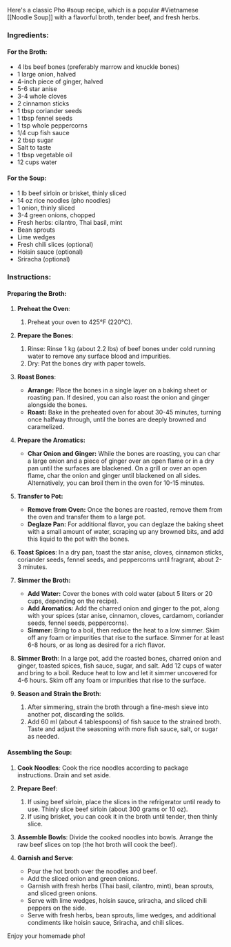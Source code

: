 Here's a classic Pho #soup recipe, which is a popular #Vietnamese [[Noodle Soup]] with a flavorful broth, tender beef, and fresh herbs.
### Ingredients:
#### For the Broth:
- 4 lbs beef bones (preferably marrow and knuckle bones)
- 1 large onion, halved
- 4-inch piece of ginger, halved
- 5-6 star anise
- 3-4 whole cloves
- 2 cinnamon sticks
- 1 tbsp coriander seeds
- 1 tbsp fennel seeds
- 1 tsp whole peppercorns
- 1/4 cup fish sauce
- 2 tbsp sugar
- Salt to taste
- 1 tbsp vegetable oil
- 12 cups water

#### For the Soup:
- 1 lb beef sirloin or brisket, thinly sliced
- 14 oz rice noodles (pho noodles)
- 1 onion, thinly sliced
- 3-4 green onions, chopped
- Fresh herbs: cilantro, Thai basil, mint
- Bean sprouts
- Lime wedges
- Fresh chili slices (optional)
- Hoisin sauce (optional)
- Sriracha (optional)

### Instructions:

#### Preparing the Broth:
1. **Preheat the Oven**:
	1. Preheat your oven to 425°F (220°C).

2. **Prepare the Bones**:
	1. Rinse: Rinse 1 kg (about 2.2 lbs) of beef bones under cold running water to remove any surface blood and impurities.
	1. Dry: Pat the bones dry with paper towels.

3. **Roast Bones**:
	- **Arrange:** Place the bones in a single layer on a baking sheet or roasting pan. If desired, you can also roast the onion and ginger alongside the bones.
	- **Roast:** Bake in the preheated oven for about 30-45 minutes, turning once halfway through, until the bones are deeply browned and caramelized.
 4. **Prepare the Aromatics:**
	- **Char Onion and Ginger:** While the bones are roasting, you can char a large onion and a piece of ginger over an open flame or in a dry pan until the surfaces are blackened. On a grill or over an open flame, char the onion and ginger until blackened on all sides. Alternatively, you can broil them in the oven for 10-15 minutes.
 5. **Transfer to Pot:**
	- **Remove from Oven:** Once the bones are roasted, remove them from the oven and transfer them to a large pot.
	- **Deglaze Pan:** For additional flavor, you can deglaze the baking sheet with a small amount of water, scraping up any browned bits, and add this liquid to the pot with the bones.
 1. **Toast Spices**: In a dry pan, toast the star anise, cloves, cinnamon sticks, coriander seeds, fennel seeds, and peppercorns until fragrant, about 2-3 minutes.
 1. **Simmer the Broth:**
	- **Add Water:** Cover the bones with cold water (about 5 liters or 20 cups, depending on the recipe).
	- **Add Aromatics:** Add the charred onion and ginger to the pot, along with your spices (star anise, cinnamon, cloves, cardamom, coriander seeds, fennel seeds, peppercorns).
	- **Simmer:** Bring to a boil, then reduce the heat to a low simmer. Skim off any foam or impurities that rise to the surface. Simmer for at least 6-8 hours, or as long as desired for a rich flavor.
2. **Simmer Broth**: In a large pot, add the roasted bones, charred onion and ginger, toasted spices, fish sauce, sugar, and salt. Add 12 cups of water and bring to a boil. Reduce heat to low and let it simmer uncovered for 4-6 hours. Skim off any foam or impurities that rise to the surface.

3. **Season and Strain the Broth**: 
	1. After simmering, strain the broth through a fine-mesh sieve into another pot, discarding the solids. 
	2. Add 60 ml (about 4 tablespoons) of fish sauce to the strained broth. Taste and adjust the seasoning with more fish sauce, salt, or sugar as needed.

#### Assembling the Soup:
1. **Cook Noodles**: Cook the rice noodles according to package instructions. Drain and set aside.

2. **Prepare Beef**: 
	1. If using beef sirloin, place the slices in the refrigerator until ready to use. Thinly slice beef sirloin (about 300 grams or 10 oz).
	2. If using brisket, you can cook it in the broth until tender, then thinly slice.

4. **Assemble Bowls**: Divide the cooked noodles into bowls. Arrange the raw beef slices on top (the hot broth will cook the beef). 

5. **Garnish and Serve**: 
	- Pour the hot broth over the noodles and beef. 
	- Add the sliced onion and green onions. 
	- Garnish with fresh herbs (Thai basil, cilantro, mint), bean sprouts, and sliced green onions.
	- Serve with lime wedges, hoisin sauce, sriracha, and sliced chili peppers on the side.
	- Serve with fresh herbs, bean sprouts, lime wedges, and additional condiments like hoisin sauce, Sriracha, and chili slices.

Enjoy your homemade pho!
